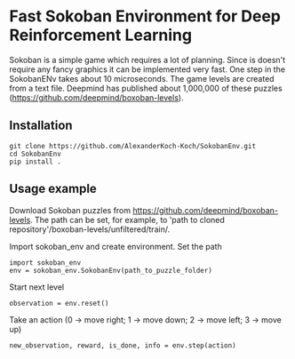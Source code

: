 # Fast Sokoban Environment for Deep Reinforcement Learning
Sokoban is a simple game which requires a lot of planning. Since is doesn't require any fancy graphics it can be implemented very fast. One step in the SokobanENv takes about 10 microseconds. The game levels are created from a text file. Deepmind has published about 1,000,000 of these puzzles (https://github.com/deepmind/boxoban-levels).

## Installation
```
git clone https://github.com/AlexanderKoch-Koch/SokobanEnv.git
cd SokobanEnv
pip install .
```

## Usage example
Download Sokoban puzzles from https://github.com/deepmind/boxoban-levels. The path can be set, for example, to 'path to cloned repository'/boxoban-levels/unfiltered/train/.

Import sokoban_env and create environment. Set the path 
```
import sokoban_env
env = sokoban_env.SokobanEnv(path_to_puzzle_folder)
```

Start next level
```
observation = env.reset()
```
Take an action (0 -> move right; 1 -> move down; 2 -> move left; 3 -> move up)
```
new_observation, reward, is_done, info = env.step(action)
```
